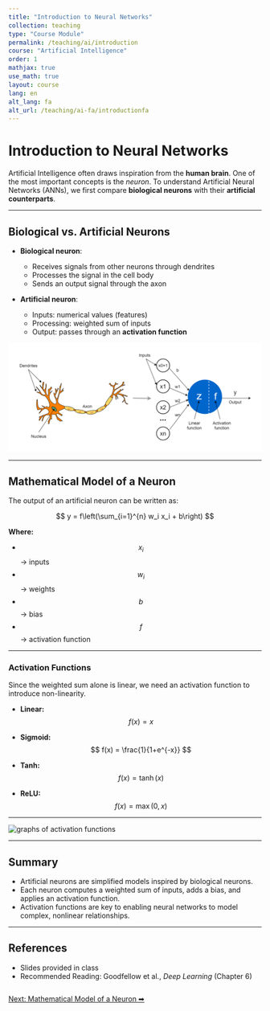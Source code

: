 ```yaml
---
title: "Introduction to Neural Networks"
collection: teaching
type: "Course Module"
permalink: /teaching/ai/introduction
course: "Artificial Intelligence"
order: 1
mathjax: true
use_math: true
layout: course
lang: en
alt_lang: fa
alt_url: /teaching/ai-fa/introductionfa
---
```



# Introduction to Neural Networks

Artificial Intelligence often draws inspiration from the **human brain**. One of the most important concepts is the *neuron*. To understand Artificial Neural Networks (ANNs), we first compare **biological neurons** with their **artificial counterparts**.

---

## Biological vs. Artificial Neurons

- **Biological neuron**:  
  - Receives signals from other neurons through dendrites  
  - Processes the signal in the cell body  
  - Sends an output signal through the axon  

- **Artificial neuron**:  
  - Inputs: numerical values (features)  
  - Processing: weighted sum of inputs  
  - Output: passes through an **activation function**  

![Biological vs Artificial Neuron](/images/ai1.webp)

---
## Mathematical Model of a Neuron

The output of an artificial neuron can be written as:

$$
y = f\left(\sum_{i=1}^{n} w_i x_i + b\right)
$$

**Where:**
- $$ x_i $$ → inputs  
- $$ w_i $$ → weights  
- $$ b $$ → bias  
- $$ f $$ → activation function  
  

---

### Activation Functions

Since the weighted sum alone is linear, we need an activation function to introduce non-linearity.

- **Linear:**  
  $$
  f(x) = x
  $$

- **Sigmoid:**  
  $$
  f(x) = \frac{1}{1+e^{-x}}
  $$

- **Tanh:**  
  $$
  f(x) = \tanh(x)
  $$

- **ReLU:**  
  $$
  f(x) = \max(0, x)
  $$

---


![graphs of activation functions](/images/ai2.avif)


---

## Summary

- Artificial neurons are simplified models inspired by biological neurons.  
- Each neuron computes a weighted sum of inputs, adds a bias, and applies an activation function.  
- Activation functions are key to enabling neural networks to model complex, nonlinear relationships.  

---

## References

- Slides provided in class  
- Recommended Reading: Goodfellow et al., *Deep Learning* (Chapter 6)



<div class="lesson-nav" style="display:flex; justify-content:space-between; margin-top:2em;">
  <a class="btn btn--primary" href="{{ '/teaching/ai/mathmaticalnl' | relative_url }}">Next: Mathematical Model of a Neuron ➡︎</a>
</div>